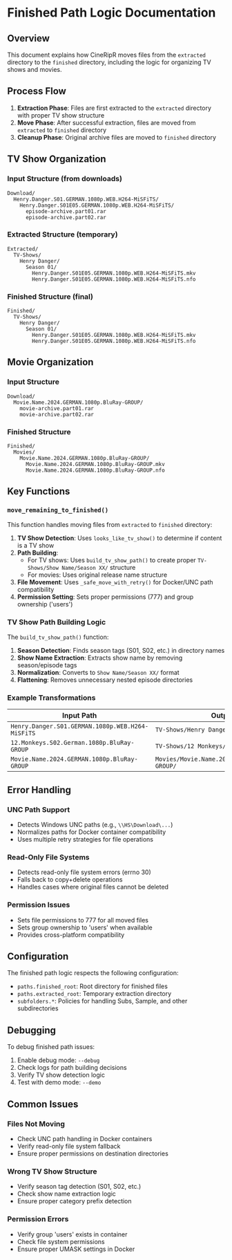# Finished Path Logic Documentation

## Overview

This document explains how CineRipR moves files from the `extracted` directory to the `finished` directory, including the logic for organizing TV shows and movies.

## Process Flow

1. **Extraction Phase**: Files are first extracted to the `extracted` directory with proper TV show structure
2. **Move Phase**: After successful extraction, files are moved from `extracted` to `finished` directory
3. **Cleanup Phase**: Original archive files are moved to `finished` directory

## TV Show Organization

### Input Structure (from downloads)
```
Download/
  Henry.Danger.S01.GERMAN.1080p.WEB.H264-MiSFiTS/
    Henry.Danger.S01E05.GERMAN.1080p.WEB.H264-MiSFiTS/
      episode-archive.part01.rar
      episode-archive.part02.rar
```

### Extracted Structure (temporary)
```
Extracted/
  TV-Shows/
    Henry Danger/
      Season 01/
        Henry.Danger.S01E05.GERMAN.1080p.WEB.H264-MiSFiTS.mkv
        Henry.Danger.S01E05.GERMAN.1080p.WEB.H264-MiSFiTS.nfo
```

### Finished Structure (final)
```
Finished/
  TV-Shows/
    Henry Danger/
      Season 01/
        Henry.Danger.S01E05.GERMAN.1080p.WEB.H264-MiSFiTS.mkv
        Henry.Danger.S01E05.GERMAN.1080p.WEB.H264-MiSFiTS.nfo
```

## Movie Organization

### Input Structure
```
Download/
  Movie.Name.2024.GERMAN.1080p.BluRay-GROUP/
    movie-archive.part01.rar
    movie-archive.part02.rar
```

### Finished Structure
```
Finished/
  Movies/
    Movie.Name.2024.GERMAN.1080p.BluRay-GROUP/
      Movie.Name.2024.GERMAN.1080p.BluRay-GROUP.mkv
      Movie.Name.2024.GERMAN.1080p.BluRay-GROUP.nfo
```

## Key Functions

### `move_remaining_to_finished()`

This function handles moving files from `extracted` to `finished` directory:

1. **TV Show Detection**: Uses `looks_like_tv_show()` to determine if content is a TV show
2. **Path Building**: 
   - For TV shows: Uses `build_tv_show_path()` to create proper `TV-Shows/Show Name/Season XX/` structure
   - For movies: Uses original release name structure
3. **File Movement**: Uses `_safe_move_with_retry()` for Docker/UNC path compatibility
4. **Permission Setting**: Sets proper permissions (777) and group ownership ('users')

### TV Show Path Building Logic

The `build_tv_show_path()` function:

1. **Season Detection**: Finds season tags (S01, S02, etc.) in directory names
2. **Show Name Extraction**: Extracts show name by removing season/episode tags
3. **Normalization**: Converts to `Show Name/Season XX/` format
4. **Flattening**: Removes unnecessary nested episode directories

### Example Transformations

| Input Path | Output Path |
|------------|-------------|
| `Henry.Danger.S01.GERMAN.1080p.WEB.H264-MiSFiTS` | `TV-Shows/Henry Danger/Season 01/` |
| `12.Monkeys.S02.German.1080p.BluRay-GROUP` | `TV-Shows/12 Monkeys/Season 02/` |
| `Movie.Name.2024.GERMAN.1080p.BluRay-GROUP` | `Movies/Movie.Name.2024.GERMAN.1080p.BluRay-GROUP/` |

## Error Handling

### UNC Path Support
- Detects Windows UNC paths (e.g., `\\HS\Download\...`)
- Normalizes paths for Docker container compatibility
- Uses multiple retry strategies for file operations

### Read-Only File Systems
- Detects read-only file system errors (errno 30)
- Falls back to copy+delete operations
- Handles cases where original files cannot be deleted

### Permission Issues
- Sets file permissions to 777 for all moved files
- Sets group ownership to 'users' when available
- Provides cross-platform compatibility

## Configuration

The finished path logic respects the following configuration:

- `paths.finished_root`: Root directory for finished files
- `paths.extracted_root`: Temporary extraction directory
- `subfolders.*`: Policies for handling Subs, Sample, and other subdirectories

## Debugging

To debug finished path issues:

1. Enable debug mode: `--debug`
2. Check logs for path building decisions
3. Verify TV show detection logic
4. Test with demo mode: `--demo`

## Common Issues

### Files Not Moving
- Check UNC path handling in Docker containers
- Verify read-only file system fallback
- Ensure proper permissions on destination directories

### Wrong TV Show Structure
- Verify season tag detection (S01, S02, etc.)
- Check show name extraction logic
- Ensure proper category prefix detection

### Permission Errors
- Verify group 'users' exists in container
- Check file system permissions
- Ensure proper UMASK settings in Docker
